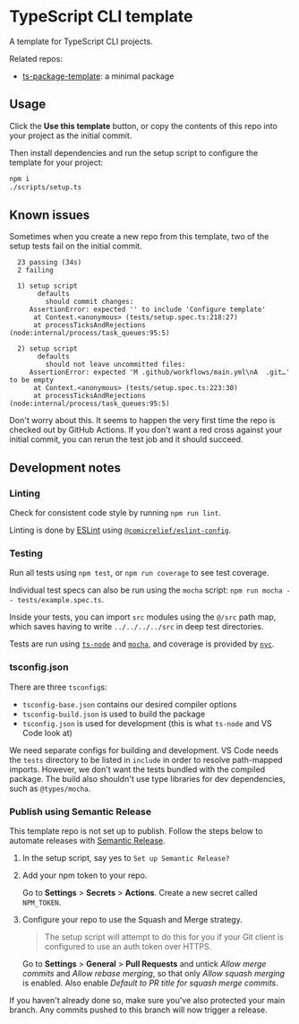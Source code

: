 # TypeScript CLI template

A template for TypeScript CLI projects.

Related repos:

- [ts-package-template](https://github.com/seb-cr/ts-package-template): a minimal package

## Usage

Click the **Use this template** button, or copy the contents of this repo into your project as the initial commit.

Then install dependencies and run the setup script to configure the template for your project:

```sh
npm i
./scripts/setup.ts
```

## Known issues

Sometimes when you create a new repo from this template, two of the setup tests fail on the initial commit.

```plain
  23 passing (34s)
  2 failing

  1) setup script
       defaults
         should commit changes:
     AssertionError: expected '' to include 'Configure template'
      at Context.<anonymous> (tests/setup.spec.ts:218:27)
      at processTicksAndRejections (node:internal/process/task_queues:95:5)

  2) setup script
       defaults
         should not leave uncommitted files:
     AssertionError: expected 'M .github/workflows/main.yml\nA  .git…' to be empty
      at Context.<anonymous> (tests/setup.spec.ts:223:30)
      at processTicksAndRejections (node:internal/process/task_queues:95:5)
```

Don't worry about this. It seems to happen the very first time the repo is checked out by GitHub Actions. If you don't want a red cross against your initial commit, you can rerun the test job and it should succeed.

## Development notes

### Linting

Check for consistent code style by running `npm run lint`.

Linting is done by [ESLint](https://eslint.org) using [`@comicrelief/eslint-config`](https://github.com/comicrelief/eslint-config).

### Testing

Run all tests using `npm test`, or `npm run coverage` to see test coverage.

Individual test specs can also be run using the `mocha` script: `npm run mocha -- tests/example.spec.ts`.

Inside your tests, you can import `src` modules using the `@/src` path map, which saves having to write `../../../../src` in deep test directories.

Tests are run using [`ts-node`](https://typestrong.org/ts-node/docs/) and [`mocha`](https://mochajs.org), and coverage is provided by [`nyc`](https://istanbul.js.org).

### tsconfig.json

There are three `tsconfig`s:

- `tsconfig-base.json` contains our desired compiler options
- `tsconfig-build.json` is used to build the package
- `tsconfig.json` is used for development (this is what `ts-node` and VS Code look at)

We need separate configs for building and development. VS Code needs the `tests` directory to be listed in `include` in order to resolve path-mapped imports. However, we don't want the tests bundled with the compiled package. The build also shouldn't use type libraries for dev dependencies, such as `@types/mocha`.

### Publish using Semantic Release

This template repo is not set up to publish. Follow the steps below to automate releases with [Semantic Release](https://semantic-release.gitbook.io).

1. In the setup script, say yes to `Set up Semantic Release?`

2. Add your npm token to your repo.

   Go to **Settings** > **Secrets** > **Actions**. Create a new secret called `NPM_TOKEN`.

3. Configure your repo to use the Squash and Merge strategy.

   > The setup script will attempt to do this for you if your Git client is configured to use an auth token over HTTPS.

   Go to **Settings** > **General** > **Pull Requests** and untick *Allow merge commits* and *Allow rebase merging*, so that only *Allow squash merging* is enabled. Also enable *Default to PR title for squash merge commits*.

If you haven't already done so, make sure you've also protected your main branch. Any commits pushed to this branch will now trigger a release.
